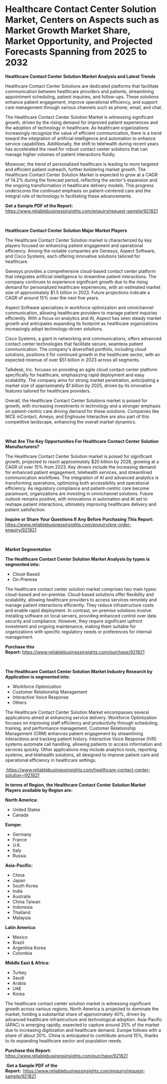 <p><h1>Healthcare Contact Center Solution Market, Centers on Aspects such as Market Growth Market Share, Market Opportunity, and Projected Forecasts Spanning from 2025 to 2032</h1></p><p><strong>Healthcare Contact Center Solution Market Analysis and Latest Trends</strong></p>
<p><p>Healthcare Contact Center Solutions are dedicated platforms that facilitate communication between healthcare providers and patients, streamlining appointment scheduling, patient inquiries, and follow-ups. These solutions enhance patient engagement, improve operational efficiency, and support care management through various channels such as phone, email, and chat.</p><p>The Healthcare Contact Center Solution Market is witnessing significant growth, driven by the rising demand for improved patient experiences and the adoption of technology in healthcare. As healthcare organizations increasingly recognize the value of efficient communication, there is a trend toward the integration of artificial intelligence and automation to enhance service capabilities. Additionally, the shift to telehealth during recent years has accelerated the need for robust contact center solutions that can manage higher volumes of patient interactions fluidly.</p><p>Moreover, the trend of personalized healthcare is leading to more targeted and efficient patient outreach, further bolstering market growth. The Healthcare Contact Center Solution Market is expected to grow at a CAGR of 14.2% during the forecast period, reflecting the sector's expansion and the ongoing transformation in healthcare delivery models. This progress underscores the continued emphasis on patient-centered care and the integral role of technology in facilitating these advancements.</p></p>
<p><strong>Get a Sample PDF of the Report:&nbsp;</strong> <a href="https://www.reliablebusinessinsights.com/enquiry/request-sample/921821?utm_campaign=3208&utm_medium=2&utm_source=Github&utm_content=ia&utm_term=18042025&utm_id=healthcare-contact-center-solution">https://www.reliablebusinessinsights.com/enquiry/request-sample/921821</a></p>
<p>&nbsp;</p>
<p><strong>Healthcare Contact Center Solution Major Market Players</strong></p>
<p><p>The Healthcare Contact Center Solution market is characterized by key players focused on enhancing patient engagement and operational efficiency. Among the notable companies are Genesys, Aspect Software, and Cisco Systems, each offering innovative solutions tailored for healthcare.</p><p>Genesys provides a comprehensive cloud-based contact center platform that integrates artificial intelligence to streamline patient interactions. The company continues to experience significant growth due to the rising demand for personalized healthcare experiences, with an estimated market size of approximately $1.5 billion in 2023. Future projections indicate a CAGR of around 15% over the next five years.</p><p>Aspect Software specializes in workforce optimization and omnichannel communication, allowing healthcare providers to manage patient inquiries efficiently. With a focus on analytics and AI, Aspect has seen steady market growth and anticipates expanding its footprint as healthcare organizations increasingly adopt technology-driven solutions.</p><p>Cisco Systems, a giant in networking and communications, offers advanced contact center technologies that facilitate secure, seamless patient communication. The company's diversified portfolio, including cloud solutions, positions it for continued growth in the healthcare sector, with an expected revenue of over $51 billion in 2023 across all segments.</p><p>Talkdesk, Inc. focuses on providing an agile cloud contact center platform specifically for healthcare, emphasizing rapid deployment and easy scalability. The company aims for strong market penetration, anticipating a market size of approximately $1 billion by 2025, driven by its innovative features tailored for healthcare providers.</p><p>Overall, the Healthcare Contact Center Solutions market is poised for growth, with increasing investments in technology and a stronger emphasis on patient-centric care driving demand for these solutions. Companies like NICE inContact, Ameyo, and Enghouse Interactive are also part of this competitive landscape, enhancing the overall market dynamics.</p></p>
<p>&nbsp;</p>
<p><strong>What Are The Key Opportunities For Healthcare Contact Center Solution Manufacturers?</strong></p>
<p><p>The Healthcare Contact Center Solution market is poised for significant growth, projected to reach approximately $20 billion by 2028, growing at a CAGR of over 15% from 2023. Key drivers include the increasing demand for enhanced patient engagement, telehealth services, and streamlined communication workflows. The integration of AI and advanced analytics is transforming operations, optimizing both accessibility and operational efficiency. As regulatory compliance and patient-centric care become paramount, organizations are investing in omnichannel solutions. Future outlook remains positive, with innovations in automation and AI set to reshape patient interactions, ultimately improving healthcare delivery and patient satisfaction.</p></p>
<p><strong>Inquire or Share Your Questions If Any Before Purchasing This Report:</strong> <a href="https://www.reliablebusinessinsights.com/enquiry/pre-order-enquiry/921821?utm_campaign=3208&utm_medium=2&utm_source=Github&utm_content=ia&utm_term=18042025&utm_id=healthcare-contact-center-solution">https://www.reliablebusinessinsights.com/enquiry/pre-order-enquiry/921821</a></p>
<p>&nbsp;</p>
<p><strong>Market Segmentation</strong></p>
<p><strong>The Healthcare Contact Center Solution Market Analysis by types is segmented into:</strong></p>
<p><ul><li>Cloud-Based</li><li>On-Premise</li></ul></p>
<p><p>The healthcare contact center solution market comprises two main types: cloud-based and on-premise. Cloud-based solutions offer flexibility and scalability, allowing healthcare providers to access services remotely and manage patient interactions efficiently. They reduce infrastructure costs and enable rapid deployment. In contrast, on-premise solutions involve installing software on local servers, providing enhanced control over data security and compliance. However, they require significant upfront investment and ongoing maintenance, making them suitable for organizations with specific regulatory needs or preferences for internal management.</p></p>
<p><strong>Purchase this Report:&nbsp;</strong><a href="https://www.reliablebusinessinsights.com/purchase/921821?utm_campaign=3208&utm_medium=2&utm_source=Github&utm_content=ia&utm_term=18042025&utm_id=healthcare-contact-center-solution">https://www.reliablebusinessinsights.com/purchase/921821</a></p>
<p>&nbsp;</p>
<p><strong>The Healthcare Contact Center Solution Market Industry Research by Application is segmented into:</strong></p>
<p><ul><li>Workforce Optimization</li><li>Customer Relationship Management</li><li>Interactive Voice Response</li><li>Others</li></ul></p>
<p><p>The Healthcare Contact Center Solution Market encompasses several applications aimed at enhancing service delivery. Workforce Optimization focuses on improving staff efficiency and productivity through scheduling, training, and performance management. Customer Relationship Management (CRM) enhances patient engagement by streamlining interactions and tracking patient history. Interactive Voice Response (IVR) systems automate call handling, allowing patients to access information and services quickly. Other applications may include analytics tools, reporting systems, and telehealth solutions, all designed to improve patient care and operational efficiency in healthcare settings.</p></p>
<p><a href="https://www.reliablebusinessinsights.com/healthcare-contact-center-solution-r921821?utm_campaign=3208&utm_medium=2&utm_source=Github&utm_content=ia&utm_term=18042025&utm_id=healthcare-contact-center-solution">&nbsp;https://www.reliablebusinessinsights.com/healthcare-contact-center-solution-r921821</a></p>
<p><strong>In terms of Region, the Healthcare Contact Center Solution Market Players available by Region are:</strong></p>
<p>
    <p> <strong> North America: </strong>
        <ul>
            <li>United States</li>
            <li>Canada</li>
        </ul>
        </p> 
    <p> <strong> Europe: </strong>
        <ul>
            <li>Germany</li>
            <li>France</li>
            <li>U.K.</li>
            <li>Italy</li>
            <li>Russia</li>
        </ul>
        </p> 
    <p> <strong> Asia-Pacific: </strong>
        <ul>
            <li>China</li>
            <li>Japan</li>
            <li>South Korea</li>
            <li>India</li>
            <li>Australia</li>
            <li>China Taiwan</li>
            <li>Indonesia</li>
            <li>Thailand</li>
            <li>Malaysia</li>
        </ul>
        </p> 
    <p> <strong> Latin America: </strong>
        <ul>
            <li>Mexico</li>
            <li>Brazil</li>
            <li>Argentina Korea</li>
            <li>Colombia</li>
        </ul>
        </p> 
    <p> <strong> Middle East & Africa: </strong>
        <ul>
            <li>Turkey</li>
            <li>Saudi</li>
            <li>Arabia</li>
            <li>UAE</li>
            <li>Korea</li>
        </ul>
    </p>
    </p>
<p><p>The healthcare contact center solution market is witnessing significant growth across various regions. North America is projected to dominate the market, holding a substantial share of approximately 40%, driven by advanced healthcare infrastructure and technological adoption. Asia-Pacific (APAC) is emerging rapidly, expected to capture around 25% of the market due to increasing digitization and healthcare demand. Europe follows with a share of about 20%. China is anticipated to contribute around 15%, thanks to its expanding healthcare sector and population needs.</p></p>
<p><strong>Purchase this Report: </strong><a href="https://www.reliablebusinessinsights.com/purchase/921821?utm_campaign=3208&utm_medium=2&utm_source=Github&utm_content=ia&utm_term=18042025&utm_id=healthcare-contact-center-solution">https://www.reliablebusinessinsights.com/purchase/921821</a></p>
<p>&nbsp;<strong>Get a Sample PDF of the Report:&nbsp;&nbsp;</strong><a href="https://www.reliablebusinessinsights.com/enquiry/request-sample/921821?utm_campaign=3208&utm_medium=2&utm_source=Github&utm_content=ia&utm_term=18042025&utm_id=healthcare-contact-center-solution">https://www.reliablebusinessinsights.com/enquiry/request-sample/921821</a></p>
<p><strong></strong></p>
<p><p></p><p></p><p></p></p>